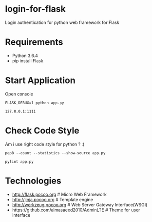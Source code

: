 # login-for-flask
Login authentication for python web framework for Flask

# Requirements 
- Python 3.6.4
- pip install Flask

# Start Application
Open console
```
FLASK_DEBUG=1 python app.py

127.0.0.1:1111
```
# Check Code Style
Am i use right code style for python ? :)
```
pep8 --count --statistics --show-source app.py

pylint app.py
```
# Technologies
- http://flask.pocoo.org  # Micro Web Framework
- http://jinja.pocoo.org  # Template engine
- http://werkzeug.pocoo.org # Web Server Gateway Interface(WSGI)
- https://github.com/almasaeed2010/AdminLTE # Theme for user interface
